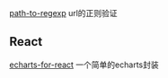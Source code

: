 [path-to-regexp](https://www.npmjs.com/package/path-to-regexp) url的正则验证

## React
[echarts-for-react](https://www.npmjs.com/package/echarts-for-react) 一个简单的echarts封装